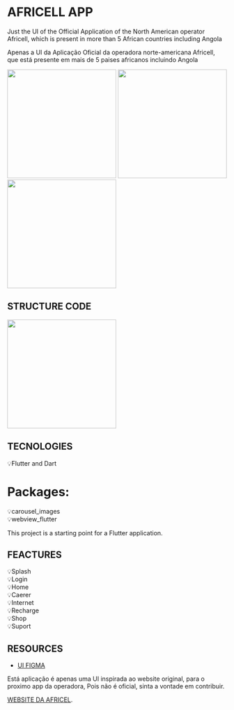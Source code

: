 # AFRICELL APP

Just the UI of the Official Application of the North American operator Africell, which is present in more than 5 African countries including Angola

Apenas a UI da Aplicação Oficial da operadora norte-americana Africell, que está presente em mais de 5 paises africanos incluindo Angola

<img src="https://raw.githubusercontent.com/MartinDala/BunnyApp/main/assets/screenshots/SplashScreen.png" width="250"> <img src="https://raw.githubusercontent.com/MartinDala/BunnyApp/main/assets/screenshots/Login.png" width="250">  <img src="https://raw.githubusercontent.com/MartinDala/BunnyApp/main/assets/screenshots/Home.png" width="250">



## STRUCTURE CODE
<img src="https://raw.githubusercontent.com/MartinDala/BunnyApp/main/assets/screenshots/codescreen.png" width="250"> 

## TECNOLOGIES
💡Flutter and Dart <br>


# Packages:
💡carousel_images <br>
💡webview_flutter

This project is a starting point for a Flutter application.

## FEACTURES
💡Splash <br>
💡Login <br>
💡Home  <br>
💡Caerer <br>
💡Internet <br>
💡Recharge <br>
💡Shop <br>
💡Suport




## RESOURCES
- [UI FIGMA ](https://flutter.dev/docs/get-started/codelab) <br>

Está aplicação é apenas uma UI inspirada ao website original, para o proximo app da operadora,
Pois não é oficial, sinta a vontade em contribuir.

[WEBSITE DA AFRICEL](https://www.africell.ao/por).
